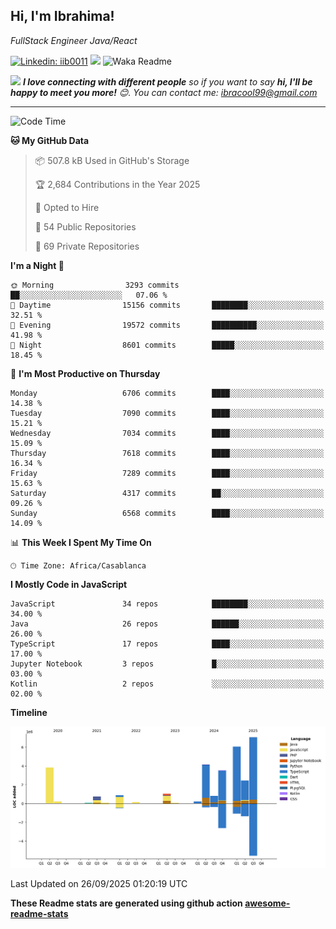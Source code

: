 <h2>Hi, I'm Ibrahima! </h2>
<p><em>FullStack Engineer Java/React
</em></p>


[![Linkedin: iib0011](https://img.shields.io/badge/-iib0011-blue?style=flat-square&logo=Linkedin&logoColor=white&link=https://www.linkedin.com/in/iib0011/)](https://www.linkedin.com/in/iib0011/)
![](https://visitor-badge.glitch.me/badge?page_id=iib0011)
![Waka Readme](https://github.com/iib0011/iib0011/workflows/Waka%20Readme/badge.svg)


<img src="https://media.giphy.com/media/LnQjpWaON8nhr21vNW/giphy.gif" width="60"> <em><b>I love connecting with different people</b> so if you want to say <b>hi, I'll be happy to meet you more!</b> 😊. You can contact me: ibracool99@gmail.com</em>

---
<!--START_SECTION:waka-->
![Code Time](http://img.shields.io/badge/Code%20Time-5%2C495%20hrs%2026%20mins-blue)

**🐱 My GitHub Data** 

> 📦 507.8 kB Used in GitHub's Storage 
 > 
> 🏆 2,684 Contributions in the Year 2025
 > 
> 💼 Opted to Hire
 > 
> 📜 54 Public Repositories 
 > 
> 🔑 69 Private Repositories 
 > 
**I'm a Night 🦉** 

```text
🌞 Morning                3293 commits        ██░░░░░░░░░░░░░░░░░░░░░░░   07.06 % 
🌆 Daytime                15156 commits       ████████░░░░░░░░░░░░░░░░░   32.51 % 
🌃 Evening                19572 commits       ██████████░░░░░░░░░░░░░░░   41.98 % 
🌙 Night                  8601 commits        █████░░░░░░░░░░░░░░░░░░░░   18.45 % 
```
📅 **I'm Most Productive on Thursday** 

```text
Monday                   6706 commits        ████░░░░░░░░░░░░░░░░░░░░░   14.38 % 
Tuesday                  7090 commits        ████░░░░░░░░░░░░░░░░░░░░░   15.21 % 
Wednesday                7034 commits        ████░░░░░░░░░░░░░░░░░░░░░   15.09 % 
Thursday                 7618 commits        ████░░░░░░░░░░░░░░░░░░░░░   16.34 % 
Friday                   7289 commits        ████░░░░░░░░░░░░░░░░░░░░░   15.63 % 
Saturday                 4317 commits        ██░░░░░░░░░░░░░░░░░░░░░░░   09.26 % 
Sunday                   6568 commits        ████░░░░░░░░░░░░░░░░░░░░░   14.09 % 
```


📊 **This Week I Spent My Time On** 

```text
🕑︎ Time Zone: Africa/Casablanca
```

**I Mostly Code in JavaScript** 

```text
JavaScript               34 repos            ████████░░░░░░░░░░░░░░░░░   34.00 % 
Java                     26 repos            ██████░░░░░░░░░░░░░░░░░░░   26.00 % 
TypeScript               17 repos            ████░░░░░░░░░░░░░░░░░░░░░   17.00 % 
Jupyter Notebook         3 repos             █░░░░░░░░░░░░░░░░░░░░░░░░   03.00 % 
Kotlin                   2 repos             ░░░░░░░░░░░░░░░░░░░░░░░░░   02.00 % 
```



**Timeline**

![Lines of Code chart](https://raw.githubusercontent.com/iib0011/iib0011/master/assets/bar_graph.png)


 Last Updated on 26/09/2025 01:20:19 UTC
<!--END_SECTION:waka-->

**These Readme stats are generated using github action [awesome-readme-stats](https://github.com/iib0011/waka-readme-stats)**
